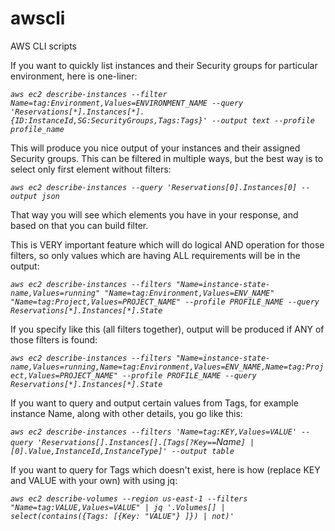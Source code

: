 # awscli

AWS CLI scripts

If you want to quickly list instances and their Security groups for particular environment, here is one-liner:

*`aws ec2 describe-instances --filter Name=tag:Environment,Values=ENVIRONMENT_NAME --query 'Reservations[*].Instances[*].{ID:InstanceId,SG:SecurityGroups,Tags:Tags}' --output text --profile profile_name`*

This will produce you nice output of your instances and their assigned Security groups. This can be filtered in multiple ways, but the best way is to select only first element without filters:

*`aws ec2 describe-instances --query 'Reservations[0].Instances[0] --output json`*

That way you will see which elements you have in your response, and based on that you can build filter.

This is VERY important feature which will do logical AND operation for those filters, so only values which are having ALL requirements will be in the output:

*`aws ec2 describe-instances --filters "Name=instance-state-name,Values=running" "Name=tag:Environment,Values=ENV_NAME" "Name=tag:Project,Values=PROJECT_NAME" --profile PROFILE_NAME --query Reservations[*].Instances[*].State`*

If you specify like this (all filters together), output will be produced if ANY of those filters is found:

*`aws ec2 describe-instances --filters "Name=instance-state-name,Values=running,Name=tag:Environment,Values=ENV_NAME,Name=tag:Project,Values=PROJECT_NAME" --profile PROFILE_NAME --query Reservations[*].Instances[*].State`*

If you want to query and output certain values from Tags, for example instance Name, along with other details, you go like this:

*`aws ec2 describe-instances --filters 'Name=tag:KEY,Values=VALUE' --query 'Reservations[].Instances[].[Tags[?Key==`Name`] | [0].Value,InstanceId,InstanceType]' --output table`* 

If you want to query for Tags which doesn't exist, here is how (replace KEY and VALUE with your own) with using jq:

*`aws ec2 describe-volumes --region us-east-1 --filters "Name=tag:VALUE,Values=VALUE" | jq '.Volumes[] | select(contains({Tags: [{Key: "VALUE"} ]}) | not)'`*
